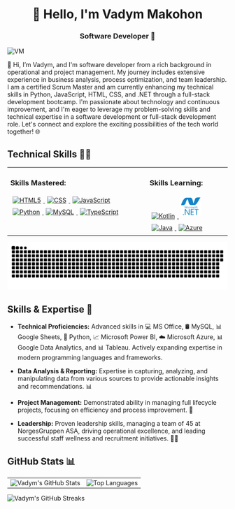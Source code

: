 <h1 align="center">👋 Hello, I'm Vadym Makohon</h1>
<h3 align="center"> Software Developer 🚀</h3>

![VM](https://github.com/VadymMakohon/VadymMakohon/assets/138728243/e197652c-cb9a-42b4-b865-018e849673e6)

🚀 Hi, I’m Vadym, and I'm software developer from a rich background in operational and project management. My journey includes extensive experience in business analysis, process optimization, and team leadership. I am a certified Scrum Master and am currently enhancing my technical skills in Python, JavaScript, HTML, CSS, and .NET through a full-stack development bootcamp. I'm passionate about technology and continuous improvement, and I'm eager to leverage my problem-solving skills and technical expertise in a software development or full-stack development role. Let's connect and explore the exciting possibilities of the tech world together! 🌐

## Technical Skills 👩‍💻 

<table>
  <tr>
    <td valign="top">
      <h3>Skills Mastered:</h3>
      <div>
        <a href="https://www.svgrepo.com/show/452228/html-5.svg" target="_blank" rel="noreferrer">
          <img src="https://www.svgrepo.com/show/452228/html-5.svg" alt="HTML5" width="45" height="45" style="margin: 5px;"/>
        </a>
        <a href="https://www.w3schools.com/css/" target="_blank" rel="noreferrer">
          <img src="https://www.svgrepo.com/show/452185/css-3.svg" alt="CSS" width="45" height="45" style="margin: 5px;"/>
        </a>
        <a href="https://www.w3schools.com/js/" target="_blank" rel="noreferrer">
          <img src="https://seeklogo.com/images/J/javascript-logo-8892AEFCAC-seeklogo.com.png" alt="JavaScript" width="45" height="45" style="margin: 5px;"/>
        </a>
        <a href="https://www.python.org/" target="_blank" rel="noreferrer">
          <img src="https://www.svgrepo.com/show/452091/python.svg" alt="Python" width="45" height="45" style="margin: 5px;"/>
        </a>
        <a href="https://www.mysql.com/" target="_blank" rel="noreferrer">
          <img src="https://www.svgrepo.com/show/439233/mysql.svg" alt="MySQL" width="45" height="45" style="margin: 5px;"/>
        </a>
        <a href="https://www.typescriptlang.org/" target="_blank" rel="noreferrer">
          <img src="https://upload.wikimedia.org/wikipedia/commons/4/4c/Typescript_logo_2020.svg" alt="TypeScript" width="45" height="45" style="margin: 5px;"/>
        </a>
      </div>
    </td>
    <td valign="top">
      <h3>Skills Learning:</h3>
      <div>
        <a href="https://kotlinlang.org/" target="_blank" rel="noreferrer">
          <img src="https://www.victoryinfotech.com/wp-content/uploads/2021/09/Untitled-design-30.png" alt="Kotlin" width="45" height="45" style="margin: 5px;"/>
        </a>
        <a href="https://dotnet.microsoft.com/en-us/languages" target="_blank" rel="noreferrer">
          <img src="https://raw.githubusercontent.com/devicons/devicon/master/icons/dot-net/dot-net-plain-wordmark.svg" alt="DotNet" width="45" height="45" style="margin: 5px;"/>
        </a>
        <a href="https://www.java.com/" target="_blank" rel="noreferrer">
          <img src="https://www.sommelierdecafe.com/wp-content/uploads/2009/06/java-logo1-1.png" alt="Java" width="45" height="45" style="margin: 5px;"/>
        </a>
        <a href="https://azure.microsoft.com/en-in" target="_blank" rel="noreferrer">
          <img src="https://www.svgrepo.com/show/331732/microsoft-azure.svg" alt="Azure" width="45" height="45" style="margin: 5px;"/>
        </a>
      </div>
    </td>
  </tr>
</table>


<p align="center">
 <img width="1000" src="assets/github-snake.svg" alt="snake"/>
</p>

## Skills & Expertise 🔧

- **Technical Proficiencies:** Advanced skills in 💻 MS Office, 🛢️ MySQL, 📊 Google Sheets, 🐍 Python, 📈 Microsoft Power BI, ☁️ Microsoft Azure, 📊 Google Data Analytics, and 📊 Tableau. Actively expanding expertise in modern programming languages and frameworks.

- **Data Analysis & Reporting:** Expertise in capturing, analyzing, and manipulating data from various sources to provide actionable insights and recommendations. 📊

- **Project Management:** Demonstrated ability in managing full lifecycle projects, focusing on efficiency and process improvement. 🔄

- **Leadership:** Proven leadership skills, managing a team of 45 at NorgesGruppen ASA, driving operational excellence, and leading successful staff wellness and recruitment initiatives. 🏢💼

## GitHub Stats 📊

<table>
  <tr>
    <td>
      <img src="https://github-readme-stats.vercel.app/api?username=VadymMakohon&show_icons=true&hide=prs&count_private=true&theme=radical" alt="Vadym's GitHub Stats" />
    </td>
    <td>
      <img src="https://github-readme-stats.vercel.app/api/top-langs/?username=VadymMakohon&layout=compact&theme=radical" alt="Top Languages" />
    </td>
  </tr>
</table>

<p align="left">
  <img width="800" height="220" src="https://streak-stats.demolab.com?user=VadymMakohon&theme=highcontrast&hide_border=true&border_radius=5&card_width=800" alt="Vadym's GitHub Streaks">
</p>


